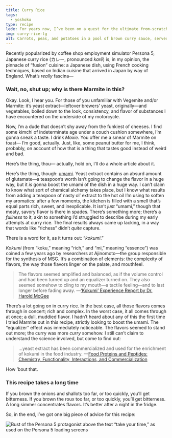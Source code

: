 ```yaml
---
title: Curry Rice
tags:
  - yoshoku
type: recipe
lede: For years now, I’ve been on a quest for the ultimate from-scratch curry rice recipe. No store-bought roux blocks; homemade stock, hand-toasted and ground spice blends. This is where I’ve landed thus far.
img: curry-rice-lg
alt: Carrots, peas, and potatoes in a pool of brown curry sauce, served on a bed of white rice.
---
```


Recently popularized by coffee shop employment simulator Persona 5, Japanese curry rice (カレー, pronounced _karē_) is, in my opinion, the pinnacle of “fusion” cuisine: a Japanese dish, using French cooking techniques, based on Indian cuisine that arrived in Japan by way of England. What’s _really_ fascina—

### Wait, no, shut up; why is there Marmite in this?

Okay. Look, I hear you. For those of you unfamiliar with Vegemite and/or Marmite: it’s yeast extract—leftover brewers’ yeast, originally—and vegetables, boiled down to the look, consistency, and flavor of substances I have encountered on the underside of my motorcycle.

Now, I’m a dude that doesn’t shy away from the funkiest of cheeses. I find some kimchi of indeterminate age under a couch cushion somewhere, I’m gonna sneak a taste. I drink _Moxie_. You offer me a smear of Marmite on toast— I’m good, actually. Just, like, some peanut butter for me, I think, probably, on account of how that is a thing that tastes good instead of weird and bad.

Here’s the thing, thou— actually, hold on, I’ll do a whole article about it.

Here’s the thing, though: [umami](/articles/umami). Yeast extract contains an absurd amount of glutamate—a teaspoon’s worth isn’t going to change the flavor in a huge way, but it _is_ gonna boost the umami of the dish in a huge way. I can’t claim to know what sort of chemical alchemy takes place, but I know what results from adding a teaspoon of nasty ol’ extract to the hot oil I’m using to soften my aromatics: after a few moments, the kitchen is filled with a smell that’s equal parts rich, sweet, and inexplicable. It isn’t _just_ “umami,” though that meaty, savory flavor is there in spades. There’s something more; there’s a _fullness_ to it, akin to something I’d struggled to describe during my early attempts at curry rice. The final results always came up lacking, in a way that words like “richess” didn’t _quite_ capture.

There is a word for it, as it turns out: “_kokumi_.”

_Kokumi_ (from “koku,” meaning “rich,” and “mi,” meaning “essence”) was coined a few years ago by researchers at Ajinomoto—the group responsible for the synthesis of MSG. It’s a combination of elements: the complexity of flavors, the way those flavors linger on the palate, and mouthfeel.

> The flavors seemed amplified and balanced, as if the volume control and had been turned up and an equalizer turned on. They also seemed somehow to cling to my mouth—a tactile feeling—and to last longer before fading away.
> —[‘Kokumi’ Experience Report by Dr. Harold McGee](http://www.umamiinfo.com/2013/01/-kokumi-experience-report-by-dr-harold-mcgee.php)

There’s a lot going on in curry rice. In the best case, all those flavors comes through in concert; rich and complex. In the worst case, it all comes through at once; a dull, muddied flavor. I hadn’t heard about any of this the first time I tried Marmite out in this recipe, strictly looking to boost the umami. The “equalizer” effect was immediately noticeable. The flavors seemed to stand out more; the curry was more _curry_ somehow. I still can’t claim to understand the science involved, but come to find out:

> …yeast extract has been commercialized and used for the enrichment of kokumi in the food industry.
> —[Food Proteins and Peptides: Chemistry, Functionality, Interactions, and Commercialization](https://books.google.com/books?id=-h8UEImN7SAC&pg=PA290&dq=kokumi#v=onepage&q=kokumi&f=false)

How ’bout that.

### This recipe takes a long time

If you brown the onions and shallots too far, or too quickly, you’ll get bitterness. If you brown the roux too far, or too quickly, you’ll get bitterness. A long simmer concentrates flavors. It’s better after a night in the fridge.

So, in the end, I’ve got one big piece of advice for this recipe:

<img src="/img/take-your-time-3.png" alt="Bust of the Persona 5 protagonist above the text “take your time,” as used on the Persona 5 loading screens" class="central take-your-time">



